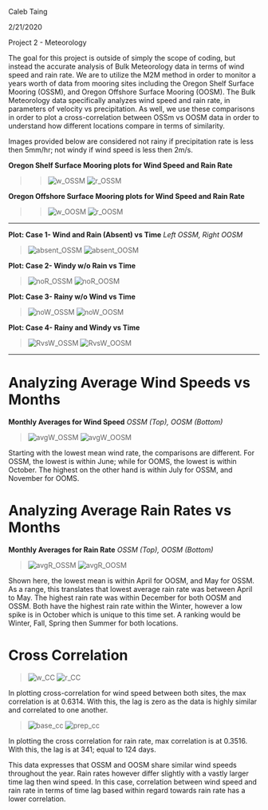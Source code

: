 Caleb Taing

2/21/2020

Project 2 - Meteorology

The goal for this project is outside of simply the scope of coding, but instead the accurate analysis of Bulk Meteorology data in terms of wind speed and rain rate. We are to utilize the M2M method in order to monitor a years worth of data from mooring sites including the Oregon Shelf Surface Mooring (OSSM), and Oregon Offshore Surface Mooring (OOSM). The Bulk Meteorology data specifically analyzes wind speed and rain rate, in parameters of velocity vs precipitation. As well, we use these comparisons in order to plot a cross-correlation between OSSm vs OOSM data in order to understand how different locations compare in terms of similarity. 

Images provided below are considered not rainy if precipitation rate is less then 5mm/hr; not windy if wind speed is less then 2m/s.

**Oregon Shelf Surface Mooring plots for Wind Speed and Rain Rate**
>> ![w_OSSM](https://github.com/calebkt/Project-2-Meteorology/blob/master/P2_Pictures/w_OSSM.PNG)
> ![r_OSSM](https://github.com/calebkt/Project-2-Meteorology/blob/master/P2_Pictures/r_OSSM.PNG)

**Oregon Offshore Surface Mooring plots for Wind Speed and Rain Rate**
>> ![w_OOSM](https://github.com/calebkt/Project-2-Meteorology/blob/master/P2_Pictures/w_OOSM.PNG)
> ![r_OOSM](https://github.com/calebkt/Project-2-Meteorology/blob/master/P2_Pictures/r_OOSM.PNG)

___________________________________________________________________________________________________________

**Plot: Case 1- Wind and Rain (Absent) vs Time** *Left OSSM, Right OOSM*
> ![absent_OSSM](https://github.com/calebkt/Project-2-Meteorology/blob/master/P2_Pictures/absent_OSSM.PNG)
> ![absent_OOSM](https://github.com/calebkt/Project-2-Meteorology/blob/master/P2_Pictures/absent_OOSM.PNG)

**Plot: Case 2- Windy w/o Rain vs Time**
> ![noR_OSSM](https://github.com/calebkt/Project-2-Meteorology/blob/master/P2_Pictures/noR_OSSM.PNG)
> ![noR_OOSM](https://github.com/calebkt/Project-2-Meteorology/blob/master/P2_Pictures/noR_OOSM.PNG)

**Plot: Case 3- Rainy w/o Wind vs Time**
> ![noW_OSSM](https://github.com/calebkt/Project-2-Meteorology/blob/master/P2_Pictures/noW_OSSM.PNG)
> ![noW_OOSM](https://github.com/calebkt/Project-2-Meteorology/blob/master/P2_Pictures/noW_OOSM.PNG)

**Plot: Case 4- Rainy and Windy vs Time**
> ![RvsW_OSSM](https://github.com/calebkt/Project-2-Meteorology/blob/master/P2_Pictures/RvsW_OSSM.PNG)
> ![RvsW_OOSM](https://github.com/calebkt/Project-2-Meteorology/blob/master/P2_Pictures/RvsW_OOSM.PNG)
____________________________________________________________________________________________________________
# Analyzing Average Wind Speeds vs Months
**Monthly Averages for Wind Speed** *OSSM (Top), OOSM (Bottom)*
> ![avgW_OSSM](https://github.com/calebkt/Project-2-Meteorology/blob/master/P2_Pictures/avgW_OSSM.PNG)
> ![avgW_OOSM](https://github.com/calebkt/Project-2-Meteorology/blob/master/P2_Pictures/avgW_OOSM.PNG)

Starting with the lowest mean wind rate, the comparisons are different. For OSSM, the lowest is within June; while for OOMS, the lowest is within October. The highest on the other hand is within July for OSSM, and November for OOMS. 

# Analyzing Average Rain Rates vs Months
**Monthly Averages for Rain Rate** *OSSM (Top), OOSM (Bottom)*
> ![avgR_OSSM](https://github.com/calebkt/Project-2-Meteorology/blob/master/P2_Pictures/avgR_OSSM.PNG)
> ![avgR_OOSM](https://github.com/calebkt/Project-2-Meteorology/blob/master/P2_Pictures/avgR_OOSM.PNG)

Shown here, the lowest mean is within April for OOSM, and May for OSSM. As a range, this translates that lowest average rain rate was between April to May. The highest rain rate was within December for both OOSM and OSSM. Both have the highest rain rate within the Winter, however a low spike is in October which is unique to this time set. A ranking would be Winter, Fall, Spring then Summer for both locations. 

# Cross Correlation
> ![w_CC](https://github.com/calebkt/Project-2-Meteorology/blob/master/P2_Pictures/w_cc.PNG)
> ![r_CC](https://github.com/calebkt/Project-2-Meteorology/blob/master/P2_Pictures/r_cc.PNG)

In plotting cross-correlation for wind speed between both sites, the max correlation is at 0.6314. With this, the lag is zero as the data is highly similar and correlated to one another. 

> ![base_cc](https://github.com/calebkt/Project-2-Meteorology/blob/master/P2_Pictures/base_cc.PNG)
> ![prep_cc](https://github.com/calebkt/Project-2-Meteorology/blob/master/P2_Pictures/prep_cc.PNG)

In plotting the cross correlation for rain rate, max correlation is at 0.3516. With this, the lag is at 341; equal to 124 days.

This data expresses that OSSM and OOSM share similar wind speeds throughout the year. Rain rates however differ slightly with a vastly larger time lag then wind speed. In this case, correlation between wind speed and rain rate in terms of time lag based within regard towards rain rate has a lower correlation. 

